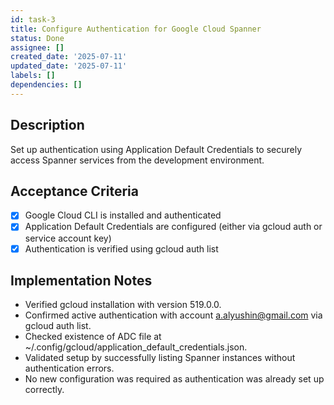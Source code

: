 ```yaml
---
id: task-3
title: Configure Authentication for Google Cloud Spanner
status: Done
assignee: []
created_date: '2025-07-11'
updated_date: '2025-07-11'
labels: []
dependencies: []
---
```


## Description

Set up authentication using Application Default Credentials to securely access Spanner services from the development environment.

## Acceptance Criteria

- [x] Google Cloud CLI is installed and authenticated
- [x] Application Default Credentials are configured (either via gcloud auth or service account key)
- [x] Authentication is verified using gcloud auth list

## Implementation Notes

- Verified gcloud installation with version 519.0.0.
- Confirmed active authentication with account a.alyushin@gmail.com via gcloud auth list.
- Checked existence of ADC file at ~/.config/gcloud/application_default_credentials.json.
- Validated setup by successfully listing Spanner instances without authentication errors.
- No new configuration was required as authentication was already set up correctly.
